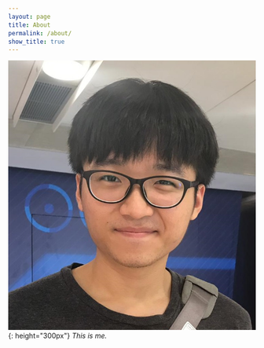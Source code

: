 ```yaml
---
layout: page
title: About
permalink: /about/
show_title: true
---
```


![](/assets/img/profile_pic.jpg){: height="300px"}
*This is me.*
